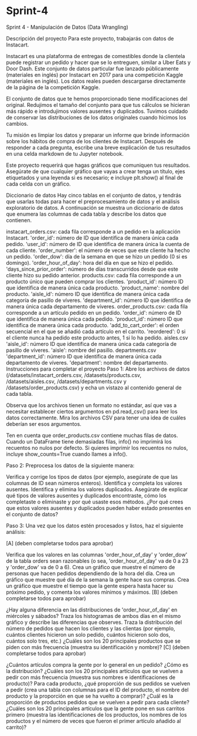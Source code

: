 # Sprint-4
Sprint 4 - Manipulación de Datos (Data Wrangling)

Descripción del proyecto
Para este proyecto, trabajarás con datos de Instacart.

Instacart es una plataforma de entregas de comestibles donde la clientela puede registrar un pedido y hacer que se lo entreguen, similar a Uber Eats y Door Dash. Este conjunto de datos particular fue lanzado públicamente (materiales en inglés) por Instacart en 2017 para una competición Kaggle (materiales en inglés). Los datos reales pueden descargarse directamente de la página de la competición Kaggle.

El conjunto de datos que te hemos proporcionado tiene modificaciones del original. Redujimos el tamaño del conjunto para que tus cálculos se hicieran más rápido e introdujimos valores ausentes y duplicados. Tuvimos cuidado de conservar las distribuciones de los datos originales cuando hicimos los cambios.

Tu misión es limpiar los datos y preparar un informe que brinde información sobre los hábitos de compra de los clientes de Instacart. Después de responder a cada pregunta, escribe una breve explicación de tus resultados en una celda markdown de tu Jupyter notebook.

Este proyecto requerirá que hagas gráficos que comuniquen tus resultados. Asegúrate de que cualquier gráfico que vayas a crear tenga un título, ejes etiquetados y una leyenda si es necesario; e incluye plt.show() al final de cada celda con un gráfico.

Diccionario de datos
Hay cinco tablas en el conjunto de datos, y tendrás que usarlas todas para hacer el preprocesamiento de datos y el análisis exploratorio de datos. A continuación se muestra un diccionario de datos que enumera las columnas de cada tabla y describe los datos que contienen.

instacart_orders.csv: cada fila corresponde a un pedido en la aplicación Instacart.
'order_id': número de ID que identifica de manera única cada pedido.
'user_id': número de ID que identifica de manera única la cuenta de cada cliente.
'order_number': el número de veces que este cliente ha hecho un pedido.
'order_dow': día de la semana en que se hizo un pedido (0 si es domingo).
'order_hour_of_day': hora del día en que se hizo el pedido.
'days_since_prior_order': número de días transcurridos desde que este cliente hizo su pedido anterior.
products.csv: cada fila corresponde a un producto único que pueden comprar los clientes.
'product_id': número ID que identifica de manera única cada producto.
'product_name': nombre del producto.
'aisle_id': número ID que identifica de manera única cada categoría de pasillo de víveres.
'department_id': número ID que identifica de manera única cada departamento de víveres.
order_products.csv: cada fila corresponde a un artículo pedido en un pedido.
'order_id': número de ID que identifica de manera única cada pedido.
'product_id': número ID que identifica de manera única cada producto.
'add_to_cart_order': el orden secuencial en el que se añadió cada artículo en el carrito.
'reordered': 0 si el cliente nunca ha pedido este producto antes, 1 si lo ha pedido.
aisles.csv
'aisle_id': número ID que identifica de manera única cada categoría de pasillo de víveres.
'aisle': nombre del pasillo.
departments.csv
'department_id': número ID que identifica de manera única cada departamento de víveres.
'department': nombre del departamento.
Instrucciones para completar el proyecto
Paso 1: Abre los archivos de datos (/datasets/instacart_orders.csv, /datasets/products.csv, /datasets/aisles.csv, /datasets/departments.csv y /datasets/order_products.csv) y echa un vistazo al contenido general de cada tabla.

Observa que los archivos tienen un formato no estándar, así que vas a necesitar establecer ciertos argumentos en pd.read_csv() para leer los datos correctamente. Mira los archivos CSV para tener una idea de cuáles deberían ser esos argumentos.

Ten en cuenta que order_products.csv contiene muchas filas de datos. Cuando un DataFrame tiene demasiadas filas, info() no imprimirá los recuentos no nulos por defecto. Si quieres imprimir los recuentos no nulos, incluye show_counts=True cuando llames a info().

Paso 2: Preprocesa los datos de la siguiente manera:

Verifica y corrige los tipos de datos (por ejemplo, asegúrate de que las columnas de ID sean números enteros).
Identifica y completa los valores ausentes.
Identifica y elimina los valores duplicados.
Asegúrate de explicar qué tipos de valores ausentes y duplicados encontraste, cómo los completaste o eliminaste y por qué usaste esos métodos. ¿Por qué crees que estos valores ausentes y duplicados pueden haber estado presentes en el conjunto de datos?

Paso 3: Una vez que los datos estén procesados y listos, haz el siguiente análisis:

[A] (deben completarse todos para aprobar)

Verifica que los valores en las columnas 'order_hour_of_day' y 'order_dow' de la tabla orders sean razonables (o sea, 'order_hour_of_day' va de 0 a 23 y 'order_dow' va de 0 a 6).
Crea un gráfico que muestre el número de personas que hacen pedidos dependiendo de la hora del día.
Crea un gráfico que muestre qué día de la semana la gente hace sus compras.
Crea un gráfico que muestre el tiempo que la gente espera hasta hacer su próximo pedido, y comenta los valores mínimos y máximos.
[B] (deben completarse todos para aprobar)

¿Hay alguna diferencia en las distribuciones de 'order_hour_of_day' en miércoles y sábados? Traza los histogramas de ambos días en el mismo gráfico y describe las diferencias que observes.
Traza la distribución del número de pedidos que hacen los clientes y las clientas (por ejemplo, cuántos clientes hicieron un solo pedido, cuántos hicieron solo dos, cuántos solo tres, etc.)
¿Cuáles son los 20 principales productos que se piden con más frecuencia (muestra su identificación y nombre)?
[C] (deben completarse todos para aprobar)

¿Cuántos artículos compra la gente por lo general en un pedido? ¿Cómo es la distribución?
¿Cuáles son los 20 principales artículos que se vuelven a pedir con más frecuencia (muestra sus nombres e identificaciones de producto)?
Para cada producto, ¿qué proporción de sus pedidos se vuelven a pedir (crea una tabla con columnas para el ID del producto, el nombre del producto y la proporción en que se ha vuelto a comprar)?
¿Cuál es la proporción de productos pedidos que se vuelven a pedir para cada cliente?
¿Cuáles son los 20 principales artículos que la gente pone en sus carritos primero (muestra las identificaciones de los productos, los nombres de los productos y el número de veces que fueron el primer artículo añadido al carrito)?
